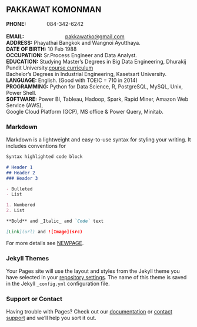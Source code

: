 ## PAKKAWAT KOMONMAN

**PHONE:**    084-342-6242<br />   
**EMAIL:**        pakkawatko@gmail.com<br />
**ADDRESS:**       Phayathai Bangkok and Wangnoi Ayutthaya.<br />
**DATE OF BIRTH:** 10 Feb 1988<br />
**OCCUPATION:**    Sr.Process Engineer and Data Analyst.<br />
**EDUCATION:**     Studying Master’s Degrees in Big Data Engineering, Dhurakij Pundit University.[course curriculum](https://cite.dpu.ac.th/bigdata/master-bigdata/structure-bigdata.html)<br />
                   Bachelor’s Degrees in Industrial Engineering, Kasetsart University.<br />
**LANGUAGE:**      English. (Good with TOEIC = 710 in 2014)<br />
**PROGRAMMING:**   Python for Data Science, R, PostgreSQL, MySQL, Unix, Power Shell.<br />
**SOFTWARE:**      Power BI, Tableau, Hadoop, Spark, Rapid Miner, Amazon Web Service (AWS),<br /> 
                   Google Cloud Platform (GCP), MS office & Power Query, Minitab.<br />


### Markdown

Markdown is a lightweight and easy-to-use syntax for styling your writing. It includes conventions for

```markdown
Syntax highlighted code block

# Header 1
## Header 2
### Header 3

- Bulleted
- List

1. Numbered
2. List

**Bold** and _Italic_ and `Code` text

[Link](url) and ![Image](src)
```

For more details see [NEWPAGE](https://pakkawatk.github.io/portfolio/page1).

### Jekyll Themes

Your Pages site will use the layout and styles from the Jekyll theme you have selected in your [repository settings](https://github.com/Pakkawatk/pakkawatko/settings/pages). The name of this theme is saved in the Jekyll `_config.yml` configuration file.

### Support or Contact

Having trouble with Pages? Check out our [documentation](https://docs.github.com/categories/github-pages-basics/) or [contact support](https://support.github.com/contact) and we’ll help you sort it out.
